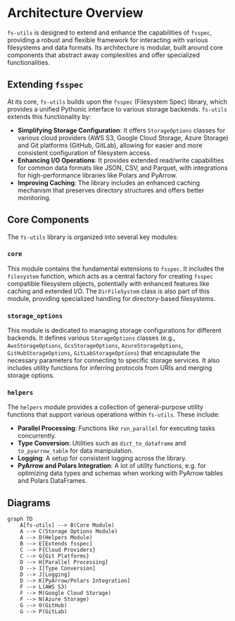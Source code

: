 # Architecture Overview

`fs-utils` is designed to extend and enhance the capabilities of `fsspec`, providing a robust and flexible framework for interacting with various filesystems and data formats. Its architecture is modular, built around core components that abstract away complexities and offer specialized functionalities.

## Extending `fsspec`

At its core, `fs-utils` builds upon the `fsspec` (Filesystem Spec) library, which provides a unified Pythonic interface to various storage backends. `fs-utils` extends this functionality by:

- **Simplifying Storage Configuration**: It offers `StorageOptions` classes for various cloud providers (AWS S3, Google Cloud Storage, Azure Storage) and Git platforms (GitHub, GitLab), allowing for easier and more consistent configuration of filesystem access.
- **Enhancing I/O Operations**: It provides extended read/write capabilities for common data formats like JSON, CSV, and Parquet, with integrations for high-performance libraries like Polars and PyArrow.
- **Improving Caching**: The library includes an enhanced caching mechanism that preserves directory structures and offers better monitoring.

## Core Components

The `fs-utils` library is organized into several key modules:

### `core`

This module contains the fundamental extensions to `fsspec`. It includes the `filesystem` function, which acts as a central factory for creating `fsspec` compatible filesystem objects, potentially with enhanced features like caching and extended I/O. The `DirFileSystem` class is also part of this module, providing specialized handling for directory-based filesystems.

### `storage_options`

This module is dedicated to managing storage configurations for different backends. It defines various `StorageOptions` classes (e.g., `AwsStorageOptions`, `GcsStorageOptions`, `AzureStorageOptions`, `GitHubStorageOptions`, `GitLabStorageOptions`) that encapsulate the necessary parameters for connecting to specific storage services. It also includes utility functions for inferring protocols from URIs and merging storage options.

### `helpers`

The `helpers` module provides a collection of general-purpose utility functions that support various operations within `fs-utils`. These include:

- **Parallel Processing**: Functions like `run_parallel` for executing tasks concurrently.
- **Type Conversion**: Utilities such as `dict_to_dataframe` and `to_pyarrow_table` for data manipulation.
- **Logging**: A setup for consistent logging across the library.
- **PyArrow and Polars Integration**: A lot of utility functions, e.g. for optimizing data types and schemas when working with PyArrow tables and Polars DataFrames.


## Diagrams

<!-- Placeholder for architecture diagrams. These can be generated using MkDocs's diagram features (e.g., Mermaid, PlantUML) to visualize the component interactions and data flow. -->

```mermaid
graph TD
    A[fs-utils] --> B(Core Module)
    A --> C(Storage Options Module)
    A --> D(Helpers Module)
    B --> E[Extends fsspec]
    C --> F{Cloud Providers}
    C --> G{Git Platforms}
    D --> H[Parallel Processing]
    D --> I[Type Conversion]
    D --> J[Logging]
    D --> K[PyArrow/Polars Integration]
    F --> L(AWS S3)
    F --> M(Google Cloud Storage)
    F --> N(Azure Storage)
    G --> O(GitHub)
    G --> P(GitLab)
```